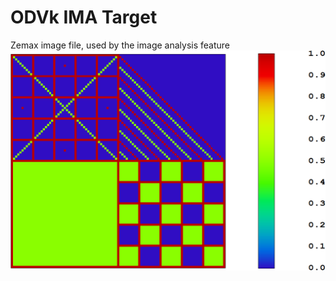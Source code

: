 # ODVk IMA Target
Zemax image file, used by the image analysis feature
![alt text](https://github.com/Otkupman/ODVk-IMA-Target/blob/main/ODVk%20Target.png "Target image")
